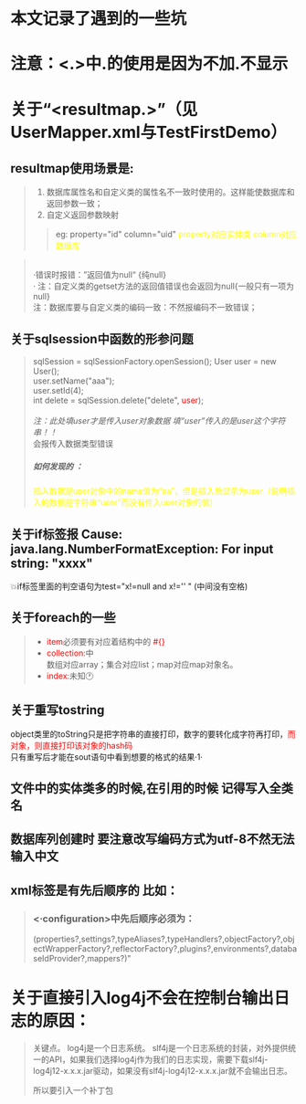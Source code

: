 # 本文记录了遇到的一些坑
# 注意：<.>中.的使用是因为不加.不显示
# 关于“<resultmap.>”（见UserMapper.xml与TestFirstDemo）
##  resultmap使用场景是:<br>

> 1. 数据库属性名和自定义类的属性名不一致时使用的。这样能使数据库和返回参数一致；
> 2. 自定义返回参数映射<br>
>
> >eg: property="id" column="uid" <font color=yellow> property对应实体类 column对应数据库</font>

>
> <br>·错误时报错：”返回值为null“  {纯null}
> <br>· 注：自定义类的getset方法的返回值错误也会返回为null{一般只有一项为null}
>  <br> 注：数据库要与自定义类的编码一致：不然报编码不一致错误；
> <br>

## 关于sqlsession中函数的形参问题
> sqlSession = sqlSessionFactory.openSession();
> User user = new User();<br>
> user.setName("aaa");<br>
> user.setId(4);<br>
> int delete = sqlSession.delete("delete", <font color=red>user</font>);<br>
> <br>*注：此处填user才是传入user对象数据 填“user”传入的是user这个字符串！！*
> <br>会报传入数据类型错误
>
> ##### 如何发现的 ：
>
> <font color=yellow>插入数据是user对象中的name值为“aa”，但是插入后显示为user（说明插入的数据是字符串“user”而没有传入user对象的值）</font>


## 关于if标签报 Cause: java.lang.NumberFormatException: For input string: "xxxx"
💥if标签里面的判空语句为test="x!=null and x!='' " (中间没有空格)
## 关于foreach的一些

> - <font color=red>item</font>必须要有对应着结构中的  <font color=red>#{}</font>
> - <font color=red>collection</font>:中<br>
>   数组对应array；集合对应list；map对应map对象名。
> - <font color=red>index</font>:未知🕐

## 关于重写tostring
object类里的toString只是把字符串的直接打印，数字的要转化成字符再打印，<font color=red>而对象，则直接打印该对象的hash码</font><br>
只有重写后才能在sout语句中看到想要的格式的结果·1·

## 文件中的实体类多的时候,在引用的时候 记得写入全类名
## 数据库列创建时 要注意改写编码方式为utf-8不然无法输入中文
## xml标签是有先后顺序的  比如：

> ### <·configuration>中先后顺序必须为：
>
> (properties?,settings?,typeAliases?,typeHandlers?,objectFactory?,objectWrapperFactory?,reflectorFactory?,plugins?,environments?,databaseIdProvider?,mappers?)"

# 关于直接引入log4j不会在控制台输出日志的原因：
> 关键点。 log4j是一个日志系统。 slf4j是一个日志系统的封装，对外提供统一的API，如果我们选择log4j作为我们的日志实现，需要下载slf4j-log4j12-x.x.x.jar驱动，如果没有slf4j-log4j12-x.x.x.jar就不会输出日志。
> 
> 所以要引入一个补丁包